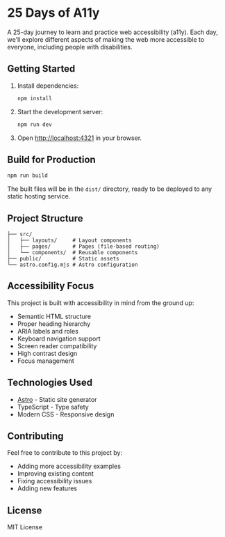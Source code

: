 # 25 Days of A11y

A 25-day journey to learn and practice web accessibility (a11y). Each day, we'll explore different aspects of making the web more accessible to everyone, including people with disabilities.

## Getting Started

1. Install dependencies:
   ```bash
   npm install
   ```

2. Start the development server:
   ```bash
   npm run dev
   ```

3. Open [http://localhost:4321](http://localhost:4321) in your browser.

## Build for Production

```bash
npm run build
```

The built files will be in the `dist/` directory, ready to be deployed to any static hosting service.

## Project Structure

```
├── src/
│   ├── layouts/     # Layout components
│   ├── pages/       # Pages (file-based routing)
│   └── components/  # Reusable components
├── public/          # Static assets
└── astro.config.mjs # Astro configuration
```

## Accessibility Focus

This project is built with accessibility in mind from the ground up:

- Semantic HTML structure
- Proper heading hierarchy
- ARIA labels and roles
- Keyboard navigation support
- Screen reader compatibility
- High contrast design
- Focus management

## Technologies Used

- [Astro](https://astro.build/) - Static site generator
- TypeScript - Type safety
- Modern CSS - Responsive design

## Contributing

Feel free to contribute to this project by:
- Adding more accessibility examples
- Improving existing content
- Fixing accessibility issues
- Adding new features

## License

MIT License
